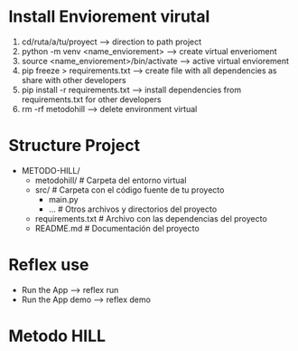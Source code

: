 # Install Enviorement virutal

1. cd/ruta/a/tu/proyect  --> direction to path project
2. python -m  venv <name_enviorement> --> create virtual enverioment
3. source <name_enviorement>/bin/activate --> active virtual enviorement 
4. pip freeze > requirements.txt  --> create file with all dependencies as share with other developers
5. pip install -r requirements.txt --> install dependencies from requirements.txt for other developers
6. rm -rf metodohill  --> delete environment virtual

# Structure Project

- METODO-HILL/
  - metodohill/        # Carpeta del entorno virtual
  - src/               # Carpeta con el código fuente de tu proyecto
    - main.py
    - ...              # Otros archivos y directorios del proyecto
  - requirements.txt   # Archivo con las dependencias del proyecto
  - README.md          # Documentación del proyecto


# Reflex use

- Run the App -->  reflex run
- Run the App demo --> reflex demo



# Metodo HILL

